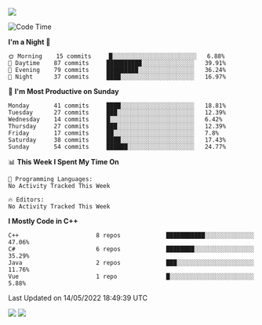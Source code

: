 ![](https://komarev.com/ghpvc/?username=lilpidgey&color=red)
<!--START_SECTION:waka-->
![Code Time](http://img.shields.io/badge/Code%20Time-0%20secs-blue)

**I'm a Night 🦉** 

```text
🌞 Morning    15 commits     █░░░░░░░░░░░░░░░░░░░░░░░░   6.88% 
🌆 Daytime    87 commits     ██████████░░░░░░░░░░░░░░░   39.91% 
🌃 Evening    79 commits     █████████░░░░░░░░░░░░░░░░   36.24% 
🌙 Night      37 commits     ████░░░░░░░░░░░░░░░░░░░░░   16.97%

```
📅 **I'm Most Productive on Sunday** 

```text
Monday       41 commits     ████░░░░░░░░░░░░░░░░░░░░░   18.81% 
Tuesday      27 commits     ███░░░░░░░░░░░░░░░░░░░░░░   12.39% 
Wednesday    14 commits     █░░░░░░░░░░░░░░░░░░░░░░░░   6.42% 
Thursday     27 commits     ███░░░░░░░░░░░░░░░░░░░░░░   12.39% 
Friday       17 commits     ██░░░░░░░░░░░░░░░░░░░░░░░   7.8% 
Saturday     38 commits     ████░░░░░░░░░░░░░░░░░░░░░   17.43% 
Sunday       54 commits     ██████░░░░░░░░░░░░░░░░░░░   24.77%

```


📊 **This Week I Spent My Time On** 

```text
💬 Programming Languages: 
No Activity Tracked This Week

🔥 Editors: 
No Activity Tracked This Week

```

**I Mostly Code in C++** 

```text
C++                      8 repos             ███████████░░░░░░░░░░░░░░   47.06% 
C#                       6 repos             ████████░░░░░░░░░░░░░░░░░   35.29% 
Java                     2 repos             ███░░░░░░░░░░░░░░░░░░░░░░   11.76% 
Vue                      1 repo              █░░░░░░░░░░░░░░░░░░░░░░░░   5.88%

```



 Last Updated on 14/05/2022 18:49:39 UTC
<!--END_SECTION:waka-->
![](https://hit.yhype.me/github/profile?user_id=42968544)
![](https://komarev.com/ghpvc/?lilpidgey)
